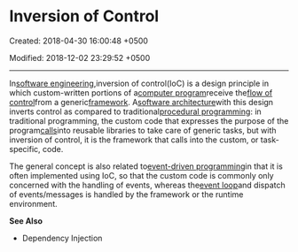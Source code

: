 # Inversion of Control

Created: 2018-04-30 16:00:48 +0500

Modified: 2018-12-02 23:29:52 +0500

---

In[software engineering](https://en.m.wikipedia.org/wiki/Software_engineering),inversion of control(IoC) is a design principle in which custom-written portions of a[computer program](https://en.m.wikipedia.org/wiki/Computer_program)receive the[flow of control](https://en.m.wikipedia.org/wiki/Control_flow)from a generic[framework](https://en.m.wikipedia.org/wiki/Software_framework). A[software architecture](https://en.m.wikipedia.org/wiki/Software_architecture)with this design inverts control as compared to traditional[procedural programming](https://en.m.wikipedia.org/wiki/Procedural_programming): in traditional programming, the custom code that expresses the purpose of the program[calls](https://en.m.wikipedia.org/wiki/Function_call#Main_concepts)into reusable libraries to take care of generic tasks, but with inversion of control, it is the framework that calls into the custom, or task-specific, code.



The general concept is also related to[event-driven programming](https://en.m.wikipedia.org/wiki/Event-driven_programming)in that it is often implemented using IoC, so that the custom code is commonly only concerned with the handling of events, whereas the[event loop](https://en.m.wikipedia.org/wiki/Event_loop)and dispatch of events/messages is handled by the framework or the runtime environment.



**See Also**
-   Dependency Injection
